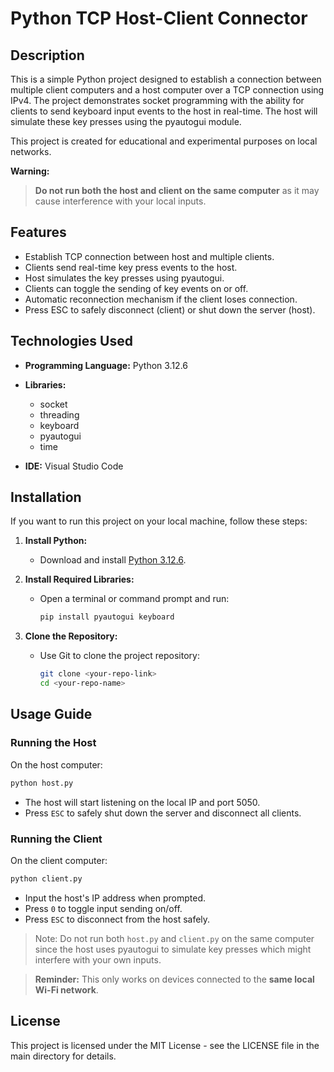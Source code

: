 # Python TCP Host-Client Connector

## Description
This is a simple Python project designed to establish a connection between multiple client computers and a host computer over a TCP connection using IPv4. The project demonstrates socket programming with the ability for clients to send keyboard input events to the host in real-time. The host will simulate these key presses using the pyautogui module.

This project is created for educational and experimental purposes on local networks.

**Warning:**  
> **Do not run both the host and client on the same computer** as it may cause interference with your local inputs.

## Features
- Establish TCP connection between host and multiple clients.
- Clients send real-time key press events to the host.
- Host simulates the key presses using pyautogui.
- Clients can toggle the sending of key events on or off.
- Automatic reconnection mechanism if the client loses connection.
- Press ESC to safely disconnect (client) or shut down the server (host).

## Technologies Used
- **Programming Language:** Python 3.12.6
- **Libraries:**
  - socket
  - threading
  - keyboard
  - pyautogui
  - time

- **IDE:** Visual Studio Code

## Installation
If you want to run this project on your local machine, follow these steps:

1. **Install Python:**
   - Download and install [Python 3.12.6](https://www.python.org/downloads/).

2. **Install Required Libraries:**
   - Open a terminal or command prompt and run:
     ```bash
     pip install pyautogui keyboard
     ```

3. **Clone the Repository:**
   - Use Git to clone the project repository:
     ```bash
     git clone <your-repo-link>
     cd <your-repo-name>
     ```

## Usage Guide

### Running the Host
On the host computer:
```bash
python host.py
```
- The host will start listening on the local IP and port 5050.
- Press `ESC` to safely shut down the server and disconnect all clients.

### Running the Client
On the client computer:
```bash
python client.py
```
- Input the host's IP address when prompted.
- Press `0` to toggle input sending on/off.
- Press `ESC` to disconnect from the host safely.

> Note: Do not run both `host.py` and `client.py` on the same computer since the host uses pyautogui to simulate key presses which might interfere with your own inputs.

> **Reminder:** This only works on devices connected to the **same local Wi-Fi network**.

## License
This project is licensed under the MIT License - see the LICENSE file in the main directory for details.

